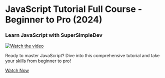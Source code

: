 # JavaScript Tutorial Full Course - Beginner to Pro (2024)

### Learn JavaScript with SuperSimpleDev

[![Watch the video](https://img.youtube.com/vi/EerdGm-ehJQ/0.jpg)](https://youtu.be/EerdGm-ehJQ?si=eoLFFGiKj7BhW6c1)

Ready to master JavaScript? Dive into this comprehensive tutorial and take your skills from beginner to pro!

[Watch Now](https://youtu.be/EerdGm-ehJQ?si=eoLFFGiKj7BhW6c1)
